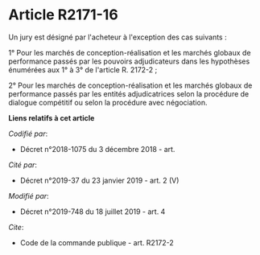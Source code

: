 # Article R2171-16

Un jury est désigné par l'acheteur à l'exception des cas suivants :

1° Pour les marchés de conception-réalisation et les marchés globaux de performance passés par les pouvoirs adjudicateurs
dans les hypothèses énumérées aux 1° à 3° de l'article R. 2172-2 ;

2° Pour les marchés de conception-réalisation et les marchés globaux de performance passés par les entités adjudicatrices
selon la procédure de dialogue compétitif ou selon la procédure avec négociation.

**Liens relatifs à cet article**

_Codifié par_:

  - Décret n°2018-1075 du 3 décembre 2018 - art.

_Cité par_:

  - Décret n°2019-37 du 23 janvier 2019 - art. 2 (V)

_Modifié par_:

  - Décret n°2019-748 du 18 juillet 2019 - art. 4

_Cite_:

  - Code de la commande publique - art. R2172-2
